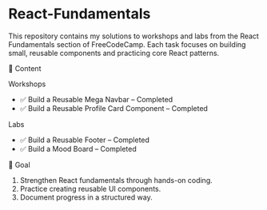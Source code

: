 # React-Fundamentals
This repository contains my solutions to workshops and labs from the React Fundamentals section of FreeCodeCamp. Each task focuses on building small, reusable components and practicing core React patterns.

📂 Content

Workshops
- ✅ Build a Reusable Mega Navbar – Completed
- ✅ Build a Reusable Profile Card Component – Completed

Labs
- ✅ Build a Reusable Footer – Completed
- ✅ Build a Mood Board – Completed

🎯 Goal
1. Strengthen React fundamentals through hands-on coding.
2. Practice creating reusable UI components.
3. Document progress in a structured way.
